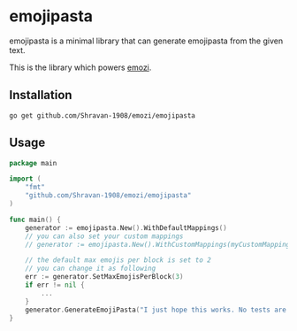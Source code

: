 # emojipasta

emojipasta is a minimal library that can generate emojipasta from the given text.

This is the library which powers [emozi](https://github.com/Shravan-1908/emozi).

## Installation

```
go get github.com/Shravan-1908/emozi/emojipasta
```

## Usage

```go
package main

import (
	"fmt"
	"github.com/Shravan-1908/emozi/emojipasta"
)

func main() {
	generator := emojipasta.New().WithDefaultMappings()
	// you can also set your custom mappings
	// generator := emojipasta.New().WithCustomMappings(myCustomMapping)

	// the default max emojis per block is set to 2
	// you can change it as following
	err := generator.SetMaxEmojisPerBlock(3)
	if err != nil {
		...
	}
	generator.GenerateEmojiPasta("I just hope this works. No tests are available sorry.")
}
```
